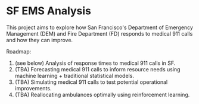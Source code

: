 # SF EMS Analysis

This project aims to explore how San Francisco's Department of Emergency Management (DEM)
and Fire Department (FD) responds to medical 911 calls and how they can improve.

Roadmap:

1. (see below) Analysis of response times to medical 911 calls in SF.
2. (TBA) Forecasting medical 911 calls to inform resource needs using machine learning + traditional statistical models.
3. (TBA) Simulating medical 911 calls to test potential operational improvements.
4. (TBA) Reallocating ambulances optimally using reinforcement learning.

```{tableofcontents}

```
